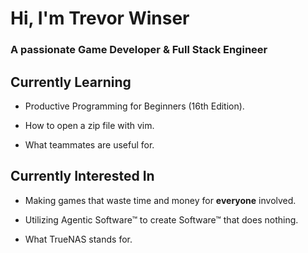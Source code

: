 # Hi, I'm Trevor Winser
### A passionate Game Developer & Full Stack Engineer


## Currently Learning

- Productive Programming for Beginners (16th Edition).

- How to open a zip file with vim.

- What teammates are useful for.

## Currently Interested In

- Making games that waste time and money for **everyone** involved.

- Utilizing Agentic Software™ to create Software™ that does nothing.

- What TrueNAS stands for.